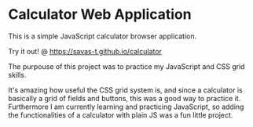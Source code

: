 # Calculator Web Application

This is a simple JavaScript calculator browser application.

Try it out! @ https://savas-t.github.io/calculator

The purpouse of this project was to practice my JavaScript and CSS grid skills.

It's amazing how useful the CSS grid system is, and since a calculator is basically a grid of fields and buttons, this was a good way to practice it. Furthermore I am currently learning and practicing JavaScript, so adding the functionalities of a calculator with plain JS was a fun little project.
